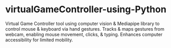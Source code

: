 # virtualGameController-using-Python
Virtual Game Controller tool using computer vision &amp; Mediapipe library to control mouse &amp; keyboard via hand gestures. Tracks &amp; maps gestures from webcam, enabling mouse movement, clicks, &amp; typing. Enhances computer accessibility for limited mobility.
